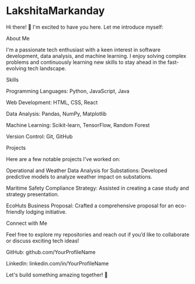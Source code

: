 # LakshitaMarkanday

Hi there! 👋 I'm excited to have you here. Let me introduce myself:

About Me

I'm a passionate tech enthusiast with a keen interest in software development, data analysis, and machine learning. I enjoy solving complex problems and continuously learning new skills to stay ahead in the fast-evolving tech landscape.

Skills

Programming Languages: Python, JavaScript, Java

Web Development: HTML, CSS, React

Data Analysis: Pandas, NumPy, Matplotlib

Machine Learning: Scikit-learn, TensorFlow, Random Forest

Version Control: Git, GitHub

Projects

Here are a few notable projects I've worked on:

Operational and Weather Data Analysis for Substations: Developed predictive models to analyze weather impact on substations.

Maritime Safety Compliance Strategy: Assisted in creating a case study and strategy presentation.

EcoHuts Business Proposal: Crafted a comprehensive proposal for an eco-friendly lodging initiative.

Connect with Me

Feel free to explore my repositories and reach out if you’d like to collaborate or discuss exciting tech ideas!

GitHub: github.com/YourProfileName

LinkedIn: linkedin.com/in/YourProfileName

Let's build something amazing together! 🚀

